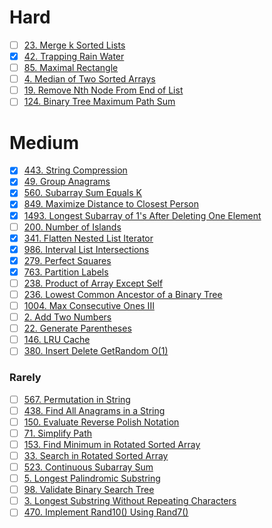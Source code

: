 # Hard
- [ ] [23. Merge k Sorted Lists](https://leetcode.com/problems/merge-k-sorted-lists/description/)
- [x] [42. Trapping Rain Water](https://leetcode.com/problems/trapping-rain-water/description/)
- [ ] [85. Maximal Rectangle](https://leetcode.com/problems/maximal-rectangle/description/)
- [ ] [4. Median of Two Sorted Arrays](https://leetcode.com/problems/median-of-two-sorted-arrays/description/)
- [ ] [19. Remove Nth Node From End of List](https://leetcode.com/problems/remove-nth-node-from-end-of-list/description/)
- [ ] [124. Binary Tree Maximum Path Sum](https://leetcode.com/problems/binary-tree-maximum-path-sum/description/)

# Medium
- [x] [443. String Compression](https://leetcode.com/problems/string-compression/description/)
- [x] [49. Group Anagrams](https://leetcode.com/problems/group-anagrams/description/)
- [x] [560. Subarray Sum Equals K](https://leetcode.com/problems/subarray-sum-equals-k/description/)
- [x] [849. Maximize Distance to Closest Person](https://leetcode.com/problems/maximize-distance-to-closest-person/description/)
- [x] [1493. Longest Subarray of 1's After Deleting One Element](https://leetcode.com/problems/longest-subarray-of-1s-after-deleting-one-element/description/)
- [ ] [200. Number of Islands](https://leetcode.com/problems/number-of-islands/description/)
- [x] [341. Flatten Nested List Iterator](https://leetcode.com/problems/flatten-nested-list-iterator/)
- [x] [986. Interval List Intersections](https://leetcode.com/problems/interval-list-intersections/description/)
- [x] [279. Perfect Squares](https://leetcode.com/problems/perfect-squares/description/)
- [x] [763. Partition Labels](https://leetcode.com/problems/partition-labels/description/)
- [ ] [238. Product of Array Except Self](https://leetcode.com/problems/product-of-array-except-self/description/)
- [ ] [236. Lowest Common Ancestor of a Binary Tree](https://leetcode.com/problems/lowest-common-ancestor-of-a-binary-tree/description/)
- [ ] [1004. Max Consecutive Ones III](https://leetcode.com/problems/max-consecutive-ones-iii/description/)
- [ ] [2. Add Two Numbers](https://leetcode.com/problems/add-two-numbers/description/)
- [ ] [22. Generate Parentheses](https://leetcode.com/problems/generate-parentheses/description/)
- [ ] [146. LRU Cache](https://leetcode.com/problems/lru-cache/description/)
- [ ] [380. Insert Delete GetRandom O(1)](https://leetcode.com/problems/insert-delete-getrandom-o1/description/)
### Rarely
- [ ] [567. Permutation in String](https://leetcode.com/problems/permutation-in-string/description/)
- [ ] [438. Find All Anagrams in a String](https://leetcode.com/problems/find-all-anagrams-in-a-string/description/)
- [ ] [150. Evaluate Reverse Polish Notation](https://leetcode.com/problems/evaluate-reverse-polish-notation/description/)
- [ ] [71. Simplify Path](https://leetcode.com/problems/simplify-path/description/)
- [ ] [153. Find Minimum in Rotated Sorted Array](https://leetcode.com/problems/find-minimum-in-rotated-sorted-array/description/)
- [ ] [33. Search in Rotated Sorted Array](https://leetcode.com/problems/search-in-rotated-sorted-array/description/)
- [ ] [523. Continuous Subarray Sum](https://leetcode.com/problems/continuous-subarray-sum/description/)
- [ ] [5. Longest Palindromic Substring](https://leetcode.com/problems/longest-palindromic-substring/description/)
- [ ] [98. Validate Binary Search Tree](https://leetcode.com/problems/validate-binary-search-tree/description/)
- [ ] [3. Longest Substring Without Repeating Characters](https://leetcode.com/problems/longest-substring-without-repeating-characters/description/)
- [ ] [470. Implement Rand10() Using Rand7()](https://leetcode.com/problems/implement-rand10-using-rand7/description/)
